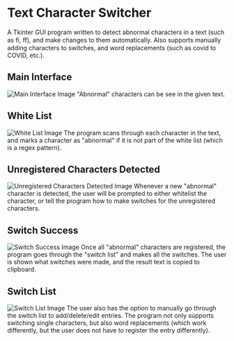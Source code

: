 # Text Character Switcher
A Tkinter GUI program written to detect abnormal characters in a text (such as ﬁ, ﬀ), and make changes to them automatically.
Also supports manually adding characters to switches, and word replacements (such as covid to COVID, etc.).

## Main Interface
![Main Interface Image](https://github.com/csjaugustus/textswitcher/blob/master/example_images/maininterface.png)
"Abnormal" characters can be see in the given text.

## White List
![White List Image](https://github.com/csjaugustus/textswitcher/blob/master/example_images/whitelist.png)
The program scans through each character in the text, and marks a character as "abnormal" if it is not part of the white list (which is a regex pattern).

## Unregistered Characters Detected
![Unregistered Characters Detected Image](https://github.com/csjaugustus/textswitcher/blob/master/example_images/whitelistpopup.png)
Whenever a new "abnormal" character is detected, the user will be prompted to either whitelist the character, or tell the program how to make switches for the unregistered characters.

## Switch Success
![Switch Success Image](https://github.com/csjaugustus/textswitcher/blob/master/example_images/switchsuccess.png)
Once all "abnormal" characters are registered, the program goes through the "switch list" and makes all the switches. The user is shown what switches were made, and the result text is copied to clipboard.

## Switch List
![Switch List Image](https://github.com/csjaugustus/textswitcher/blob/master/example_images/switchlist.png)
The user also has the option to manually go through the switch list to add/delete/edit entries. The program not only supports switching single characters, but also word replacements (which work differently, but the user does not have to register the entry differently).

